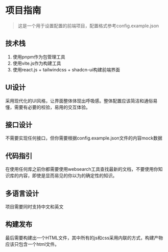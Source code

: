 # 项目指南

> 这是一个用于设置配置的前端项目，配置格式参考config.example.json

## 技术栈

1. 使用pnpm作为包管理工具
2. 使用vite.js作为构建工具
3. 使用react.js + tailwindcss + shadcn-ui构建前端界面

## UI设计

采用现代化的UI风格，让界面整体体现出呼吸感。整体配置应该简洁和通俗易懂，需要有必要的校验，易用的交互体验。

## 接口设计

不需要实现任何接口，但你需要根据config.example.json文件的内容mock数据

## 代码指引

在使用任何库之前你都需要使用websearch工具查找最新的文档，不要使用你知识库的内容，即使是显而易见的你以为的确定性的知识。

## 多语言设计

项目需要同时支持中文和英文

## 构建发布

最后需要构建出一个HTML文件，其中所有的js和css采用内联的方式，构建产物应该只包含一个html文件。
